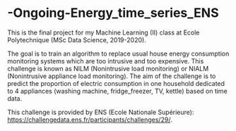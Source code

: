 # -Ongoing-Energy_time_series_ENS

This is the final project for my Machine Learning (II) class at Ecole Polytechnique (MSc Data Science, 2019-2020).

The goal is to train an algorithm to replace usual house energy consumption monitoring systems which are too intrusive and too expensive. This challenge is known as NILM (Nonintrusive load monitoring) or NIALM (Nonintrusive appliance load monitoring). The aim of the challenge is to predict the proportion of electric consumption in one household dedicated to 4 appliances (washing machine, fridge_freezer, TV, kettle) based on time data.

This challenge is provided by ENS (Ecole Nationale Supérieure): https://challengedata.ens.fr/participants/challenges/29/.
